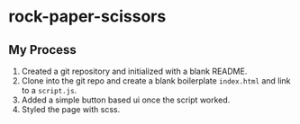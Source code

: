 # rock-paper-scissors

## My Process

1. Created a git repository and initialized with a blank README.
2. Clone into the git repo and create a blank boilerplate `index.html` and link to a `script.js`.
3. Added a simple button based ui once the script worked.
4. Styled the page with scss.